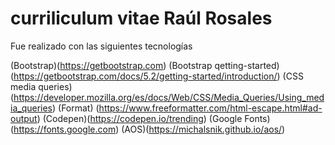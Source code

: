 # curriliculum vitae Raúl Rosales 
Fue realizado con las siguientes tecnologías

(Bootstrap)(https://getbootstrap.com)
(Bootstrap qetting-started)(https://getbootstrap.com/docs/5.2/getting-started/introduction/)
(CSS media queries) (https://developer.mozilla.org/es/docs/Web/CSS/Media_Queries/Using_media_queries)
(Format) (https://www.freeformatter.com/html-escape.html#ad-output)
(Codepen)(https://codepen.io/trending)
(Google Fonts)(https://fonts.google.com)
(AOS)(https://michalsnik.github.io/aos/)

